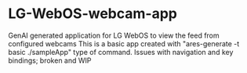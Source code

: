 # LG-WebOS-webcam-app
GenAI generated application for LG WebOS to view the feed from configured webcams
This is a basic app created with "ares-generate -t basic ./sampleApp" type of command. Issues with navigation and key bindings; broken and WIP